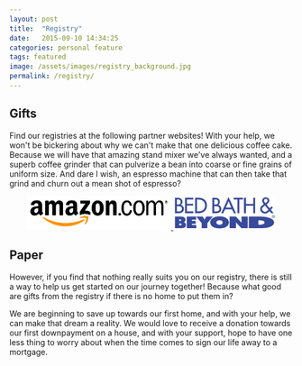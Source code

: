 ```yaml
---
layout: post
title:  "Registry"
date:   2015-09-10 14:34:25
categories: personal feature
tags: featured
image: /assets/images/registry_background.jpg
permalink: /registry/
---
```


## Gifts
Find our registries at the following partner websites! With your help, we won't be bickering about why we can't make that one delicious coffee cake. Because we will have that amazing stand mixer we've always wanted, and a superb coffee grinder that can pulverize a bean into coarse or fine grains of uniform size. And dare I wish, an espresso machine that can then take that grind and churn out a mean shot of espresso? 

<div>
<center>
<a href="http://www.amazon.com/registry/wedding/3RFEV6NTNRL0P">
<img height = "60" src="/assets/logos/amazon.png"> 
</a>

<a href="https://www.bedbathandbeyond.com/store/giftregistry/view_registry_guest.jsp?registryId=542715819&eventType=Wedding">
<img height = "60" src="/assets/logos/bedbathandbeyond.jpg">
</a>
</center>
</div>

## Paper
However, if you find that nothing really suits you on our registry, there is still a way to help us get started on our journey together! Because what good are gifts from the registry if there is no home to put them in?

We are beginning to save up towards our first home, and with your help, we can make that dream a reality. We would love to receive a donation towards our first downpayment on a house, and with your support, hope to have one less thing to worry about when the time comes to sign our life away to a mortgage.





<!-- --- -->
<!-- layout: page -->
<!-- title: Registry -->
<!-- permalink: /registry/ -->
<!-- --- -->
